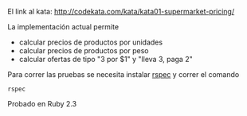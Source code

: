 El link al kata: http://codekata.com/kata/kata01-supermarket-pricing/

La implementación actual permite
- calcular precios de productos por unidades
- calcular precios de productos por peso
- calcular ofertas de tipo "3 por $1" y "lleva 3, paga 2"


Para correr las pruebas se necesita instalar [rspec](http://rspec.info/) y correr el comando

`rspec`

Probado en Ruby 2.3